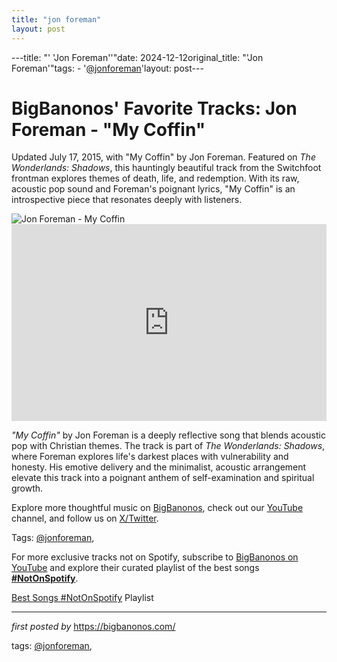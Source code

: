 ```yaml
---
title: "jon foreman"
layout: post
---
```

---title: "' 'Jon Foreman''"date: 2024-12-12original_title: "'Jon Foreman'"tags:  - '[@jonforeman](/tags/jonforeman/)'layout: post---<!-- Post Title --><h1 >BigBanonos' Favorite Tracks: Jon Foreman - "My Coffin"</h1> <!-- Introductory Text --><p >Updated July 17, 2015, with "My Coffin" by Jon Foreman. Featured on *The Wonderlands: Shadows*, this hauntingly beautiful track from the Switchfoot frontman explores themes of death, life, and redemption. With its raw, acoustic pop sound and Foreman's poignant lyrics, "My Coffin" is an introspective piece that resonates deeply with listeners.</p> <!-- Featured Image --><div > <img src="https://relevantmagazine.com/wp-content/uploads/2021/02/Jon-Foreman-on-Confronting-Your-Dark-Places_Feature_RLV_2022-1600x1066.jpg" alt="Jon Foreman - My Coffin" /></div> <!-- YouTube Video Embed --><div > <iframe width="100%" height="315" src="https://www.youtube.com/embed/LJ1uRgdTM44" title="Jon Foreman - My Coffin (Official Audio)" frameborder="0" allow="accelerometer; autoplay; clipboard-write; encrypted-media; gyroscope; picture-in-picture; web-share" referrerpolicy="strict-origin-when-cross-origin" allowfullscreen></iframe></div> <!-- Song Information --><div > <p><em>"My Coffin"</em> by Jon Foreman is a deeply reflective song that blends acoustic pop with Christian themes. The track is part of *The Wonderlands: Shadows*, where Foreman explores life's darkest places with vulnerability and honesty. His emotive delivery and the minimalist, acoustic arrangement elevate this track into a poignant anthem of self-examination and spiritual growth.</p></div> <!-- Footer Links --><div > <p>Explore more thoughtful music on <a href="https://bigbanonos.com/" target="_blank">BigBanonos</a>, check out our <a href="https://www.youtube.com/[@BigBanonos](/tags/BigBanonos/)" target="_blank">YouTube</a> channel, and follow us on <a href="https://x.com/bigbanonos" target="_blank">X/Twitter</a>.</p></div> <!-- Tags --><p >Tags: [@jonforeman](/tags/jonforeman/),</p><!--Subscribe and Playlist Links--><div>    <p>For more exclusive tracks not on Spotify, subscribe to <a href="https://www.youtube.com/[@BigBanonos](/tags/BigBanonos/)" target="_blank">BigBanonos on YouTube</a> and explore their curated playlist of the best songs <strong>[#NotOnSpotify](/tags/NotOnSpotify/)</strong>.</p>    <p><a href="https://www.youtube.com/playlist?list=PLtuNtuTatqI0kFahUCbtbfenC_ET5O_tr" target="_blank">Best Songs [#NotOnSpotify](/tags/NotOnSpotify/) Playlist<br /></a></p></div><hr /><p><em>first posted by</em> <a href="https://bigbanonos.com/" rel="noopener" target="_new">https://bigbanonos.com/</a></p><p>tags: [@jonforeman](/tags/jonforeman/),</p>